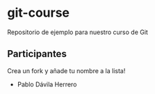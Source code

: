 

# git-course

Repositorio de ejemplo para nuestro curso de Git


## Participantes

Crea un fork y añade tu nombre a la lista!

- Pablo Dávila Herrero

